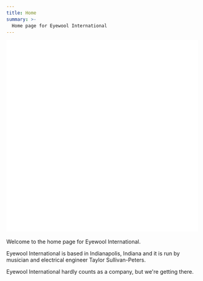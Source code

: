 ```yaml
---
title: Home
summary: >-
  Home page for Eyewool International
---
```



![art:Eyewool Logo](/images/logo4.png)

Welcome to the home page for Eyewool International. 

Eyewool International is based in Indianapolis, Indiana and it is run by musician and electrical engineer Taylor Sullivan-Peters.

Eyewool International hardly counts as a company, but we're getting there.  

